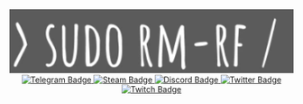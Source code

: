 <div id="header" align="center">
  <img src="https://github.com/vjohniqv/vjohniqv/blob/main/assets/%D0%A1%D0%BD%D0%B8%D0%BC%D0%BE%D0%BA%20%D1%8D%D0%BA%D1%80%D0%B0%D0%BD%D0%B0%202022-10-05%20192529.png" width="555"/>

  <div id="badges">
  <a href="https://t.me/vjohniqv">
    <img src="https://img.shields.io/badge/-Telegram-white?style=flat-square&logo=appveyor" alt="Telegram Badge"/>
  </a>
  <a href="https://steamcommunity.com/id/vjohniqv/">
    <img src="https://img.shields.io/badge/-Steam-grey?style=flat-square&logo=appveyor" alt="Steam Badge"/>
  </a>
  <a href="https://discord.com/users/304260322699640833">
    <img src="https://img.shields.io/badge/-Discord-white?style=flat-square&logo=appveyor" alt="Discord Badge"/>
  </a>
  <a href="https://twitter.com/vjohniqv">
    <img src="https://img.shields.io/badge/-Twitter-grey?style=flat-square&logo=appveyor" alt="Twitter Badge"/>
  </a>
  <a href="https://www.twitch.tv/vjohniqv">
    <img src="https://img.shields.io/badge/-Twitch-white?style=flat-square&logo=appveyor" alt="Twitch Badge"/>
  </a>
</div>

<img src="https://komarev.com/ghpvc/?username=vjohniqv&style=flat-square&color=grey" alt=""/>


